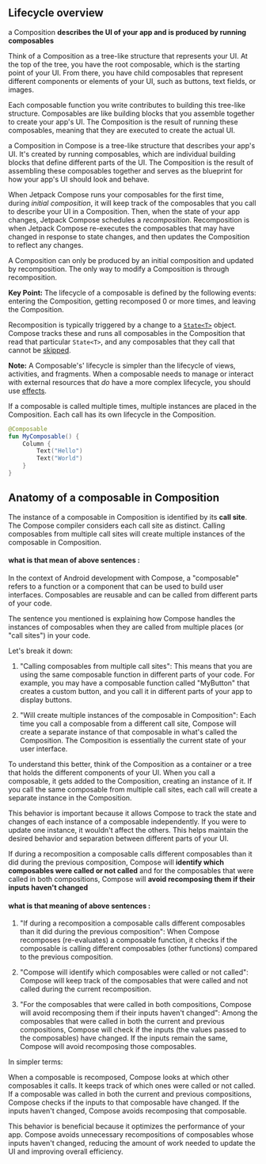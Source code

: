 ## Lifecycle overview

a Composition **describes the UI of your app and is produced by running composables**

Think of a Composition as a tree-like structure that represents your UI. At the top of the tree, you have the root composable, which is the starting point of your UI. From there, you have child composables that represent different components or elements of your UI, such as buttons, text fields, or images.



Each composable function you write contributes to building this tree-like structure. Composables are like building blocks that you assemble together to create your app's UI. The Composition is the result of running these composables, meaning that they are executed to create the actual UI.



a Composition in Compose is a tree-like structure that describes your app's UI. It's created by running composables, which are individual building blocks that define different parts of the UI. The Composition is the result of assembling these composables together and serves as the blueprint for how your app's UI should look and behave.

When Jetpack Compose runs your composables for the first time, during *initial composition*, it will keep track of the composables that you call to describe your UI in a Composition. Then, when the state of your app changes, Jetpack Compose schedules a *recomposition*. Recomposition is when Jetpack Compose re-executes the composables that may have changed in response to state changes, and then updates the Composition to reflect any changes.

A Composition can only be produced by an initial composition and updated by recomposition. The only way to modify a Composition is through recomposition.

**Key Point:** The lifecycle of a composable is defined by the following events: entering the Composition, getting recomposed 0 or more times, and leaving the Composition.

Recomposition is typically triggered by a change to a [`State<T>`](https://developer.android.com/reference/kotlin/androidx/compose/runtime/State) object. Compose tracks these and runs all composables in the Composition that read that particular `State<T>`, and any composables that they call that cannot be [skipped](https://developer.android.com/jetpack/compose/lifecycle#skipping).

**Note:** A Composable's' lifecycle is simpler than the lifecycle of views, activities, and fragments. When a composable needs to manage or interact with external resources that *do* have a more complex lifecycle, you should use [effects](https://developer.android.com/jetpack/compose/lifecycle#state-effect-use-cases).

If a composable is called multiple times, multiple instances are placed in the Composition. Each call has its own lifecycle in the Composition.

```kt
@Composable
fun MyComposable() {
    Column {
        Text("Hello")
        Text("World")
    }
}
```

## Anatomy of a composable in Composition

The instance of a composable in Composition is identified by its **call site**. The Compose compiler considers each call site as distinct. Calling composables from multiple call sites will create multiple instances of the composable in Composition.

#### what is that mean of above sentences :

In the context of Android development with Compose, a "composable" refers to a function or a component that can be used to build user interfaces. Composables are reusable and can be called from different parts of your code.

The sentence you mentioned is explaining how Compose handles the instances of composables when they are called from multiple places (or "call sites") in your code.

Let's break it down:

1. "Calling composables from multiple call sites": This means that you are using the same composable function in different parts of your code. For example, you may have a composable function called "MyButton" that creates a custom button, and you call it in different parts of your app to display buttons.

2. "Will create multiple instances of the composable in Composition": Each time you call a composable from a different call site, Compose will create a separate instance of that composable in what's called the Composition. The Composition is essentially the current state of your user interface.

To understand this better, think of the Composition as a container or a tree that holds the different components of your UI. When you call a composable, it gets added to the Composition, creating an instance of it. If you call the same composable from multiple call sites, each call will create a separate instance in the Composition.

This behavior is important because it allows Compose to track the state and changes of each instance of a composable independently. If you were to update one instance, it wouldn't affect the others. This helps maintain the desired behavior and separation between different parts of your UI.

If during a recomposition a composable calls different composables than it did during the previous composition, Compose will **identify which composables were called or not called** and for the composables that were called in both compositions, Compose will **avoid recomposing them if their inputs haven't changed**

#### what is that meaning of above sentences :

1. "If during a recomposition a composable calls different composables than it did during the previous composition": When Compose recomposes (re-evaluates) a composable function, it checks if the composable is calling different composables (other functions) compared to the previous composition.

2. "Compose will identify which composables were called or not called": Compose will keep track of the composables that were called and not called during the current recomposition.

3. "For the composables that were called in both compositions, Compose will avoid recomposing them if their inputs haven't changed": Among the composables that were called in both the current and previous compositions, Compose will check if the inputs (the values passed to the composables) have changed. If the inputs remain the same, Compose will avoid recomposing those composables.

In simpler terms:

When a composable is recomposed, Compose looks at which other composables it calls. It keeps track of which ones were called or not called. If a composable was called in both the current and previous compositions, Compose checks if the inputs to that composable have changed. If the inputs haven't changed, Compose avoids recomposing that composable.

This behavior is beneficial because it optimizes the performance of your app. Compose avoids unnecessary recompositions of composables whose inputs haven't changed, reducing the amount of work needed to update the UI and improving overall efficiency.